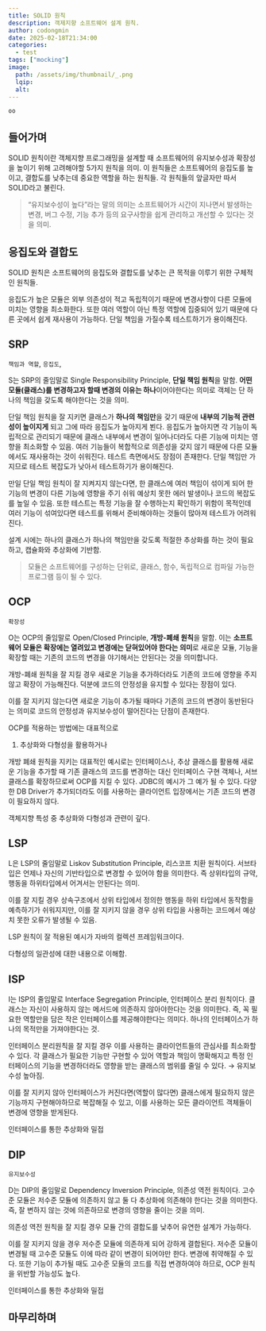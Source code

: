 ```yaml
---
title: SOLID 원칙
description: 객제지향 소프트웨어 설계 원칙.
author: codongmin
date: 2025-02-18T21:34:00
categories:
  - test
tags: ["mocking"]
image:
  path: /assets/img/thumbnail/_.png
  lqip:
  alt:
---
```

	oo
## 들어가며

SOLID 원칙이란 객체지향 프로그래밍을 설계할 때 소프트웨어의 유지보수성과 확장성을 높이기 위해 고려해야할 5가지 원칙을 의미. 이 원칙들은 소프트웨어의 응집도를 높이고, 결합도를 낮추는데 중요한 역할을 하는 원칙들. 각 원칙들의 앞글자만 따서 SOLID라고 불린다.


>“유지보수성이 높다”라는 말의 의미는 소프트웨어가 시간이 지나면서 발생하는 변경, 버그 수정, 기능 추가 등의 요구사항을 쉽게 관리하고 개선할 수 있다는 것을 의미.


## 응집도와 결합도

SOLID 원칙은 소프트웨어의 응집도와 결합도를 낮추는 큰 목적을 이루기 위한 구체적인 원칙들. 

응집도가 높은 모듈은 외부 의존성이 적고 독립적이기 때문에 변경사항이 다른 모듈에 미치는 영향을 최소화한다. 
또한 여러 역할이 아닌 특정 역할에 집중되어 있기 때문에 다른 곳에서 쉽게 재사용이 가능하다. 
단일 책임을 가질수록 테스트하기가 용이해진다.


## SRP

`책임과 역할`, `응집도`, 

S는 SRP의 줄임말로 Single Responsibility Principle, **단일 책임 원칙**을 말함. **어떤 모듈(클래스)를 변경하고자 할때 변경의 이유는 하나**이어야한다는 의미로 객체는 단 하나의 책임을 갖도록 해야한다는 것을 의미.

단일 책임 원칙을 잘 지키면 클래스가 **하나의 책임만**을 갖기 때문에 **내부의 기능적 관련성이 높이지게** 되고 그에 따라 응집도가 높아지게 뵌다. 응집도가 높아지면 각 기능이 독립적으로 관리되기 때문에 클래스 내부에서 변경이 일어나더라도 다른 기능에 미치는 영향을 최소화할 수 있음. 여러 기능들이 복합적으로 의존성을 갖지 않기 때문에 다른 모듈에서도 재사용하는 것이 쉬워진다. 테스트 측면에서도 장점이 존재한다. 단일 책임만 가지므로 테스트 복잡도가 낮아서 테스트하기가 용이해진다.

만일 단일 책임 원칙이 잘 지켜지지 않는다면, 한 클래스에 여러 책임이 섞이게 되어 한 기능의 변경이 다른 기능에 영향을 주기 쉬워 예상치 못한 에러 발생이나 코드의 복잡도를 높일 수 있음. 또한 테스트는 특정 기능을 잘 수행하는지 확인하기 위함이 목적인데 여러 기능이 섞여있다면 테스트를 위해서 준비해야하는 것들이 많아져 테스트가 어려워진다.

설계 시에는 하나의 클래스가 하나의 책임만을 갖도록 적절한 추상화를 하는 것이 필요하고, 
캡슐화와 추상화에 기반함.


> 모듈은 소프트웨어를 구성하는 단위로, 클래스, 함수, 독립적으로 컴파일 가능한 프로그램 등이 될 수 있다.


## OCP

`확장성`

O는 OCP의 줄임말로 Open/Closed Principle, **개방-폐쇄 원칙**을 말함. 이는 **소프트웨어 모듈은 확장에는 열려있고 변경에는 닫혀있어야 한다는 의미**로 새로운 모듈, 기능을 확장할 때는 기존의 코드의 변경을 야기해서는 안된다는 것을 의미합니다.

개방-폐쇄 원칙을 잘 지킬 경우 새로운 기능을 추가하더라도 기존의 코드에 영향을 주지 않고 확장이 가능해진다. 덕분에 코드의 안정성을 유지할 수 있다는 장점이 있다.

이를 잘 지키지 않는다면 새로운 기능이 추가될 때마다 기존의 코드의 변경이 동반된다는 의미로 코드의 안정성과 유지보수성이 떨어진다는 단점이 존재한다.

OCP를 적용하는 방법에는 대표적으로 
1. 추상화와 다형성을 활용하거나

개방 폐쇄 원칙을 지키는 대표적인 예시로는 인터페이스나, 추상 클래스를 활용해 새로운 기능을 추가할 때 기존 클래스의 코드를 변경하는 대신 인터페이스 구현 객체나, 서브클래스를 확장하므로써 OCP를 지킬 수 있다. JDBC의 예시가 그 예가 될 수 있다. 다양한 DB Driver가 추가되더라도 이를 사용하는 클라이언트 입장에서는 기존 코드의 변경이 필요하지 않다.

객체지향 특성 중 추상화와 다형성과 관련이 깊다.

## LSP

L은 LSP의 줄임말로 Liskov Substitution Principle, 리스코프 치환 원칙이다. 서브타입은 언제나 자신의 기반타입으로 변경할 수 있어야 함을 의미한다. 즉 상위타입의 규약, 행동을 하위타입에서 어겨서는 안된다는 의미.

이를 잘 지킬 경우 상속구조에서 상위 타입에서 정의한 행동을 하위 타입에서 동작함을 예측하기가 쉬워지지만, 이를 잘 지키지 않을 경우 상위 타입을 사용하는 코드에서 예상치 못한 오류가 발생될 수 있음.

LSP 원칙이 잘 적용된 예시가 자바의 컬렉션 프레임워크이다.

다형성의 일관성에 대한 내용으로 이해함.

## ISP

I는 ISP의 줄임말로 Interface Segregation Principle, 인터페이스 분리 원칙이다. 클래스는 자신이 사용하지 않는 메서드에 의존하지 않아야한다는 것을 의미한다. 즉, 꼭 필요한 역할만을 담은 작은 인터페이스를 제공해야한다는 의미다. 하나의 인터페이스가 하나의 목적만을 가져야한다는 것.

인터페이스 분리원칙을 잘 지킬 경우 이를 사용하는 클라이언트들의 관심사를 최소화할 수 있다. 각 클래스가 필요한 기능만 구현할 수 있어 역할과 책임이 명확해지고 특정 인터페이스의 기능을 변경하더라도 영향을 받는 클래스의 범위를 줄일 수 있다. → 유지보수성 높아짐.

이를 잘 지키지 않아 인터페이스가 커진다면(역할이 많다면) 클래스에게 필요하지 않은 기능까지 구현해야하므로 복잡해질 수 있고, 이를 사용하는 모든 클라이언트 객체들이 변경에 영향을 받게된다.

인터페이스를 통한 추상화와 밀접

## DIP

`유지보수성`

D는 DIP의 줄임말로 Dependency Inversion Principle, 의존성 역전 원칙이다. 고수준 모듈은 저수준 모듈에 의존하지 않고 둘 다 추상화에 의존해야 한다는 것을 의미한다. 즉, 잘 변하지 않는 것에 의존하므로 변경의 영향을 줄이는 것을 의미.

의존성 역전 원칙을 잘 지킬 경우 모듈 간의 결합도를 낮추어 유연한 설계가 가능하다.

이를 잘 지키지 않을 경우 저수준 모듈에 의존하게 되어 강하게 결합된다. 저수준 모듈이 변경될 때 고수준 모듈도 이에 따라 같이 변경이 되어야만 한다. 변경에 취약해질 수 있다. 또한 기능이 추가될 때도 고수준 모듈의 코드를 직접 변경하여야 하므로, OCP 원칙을 위반할 가능성도 높다.

인터페이스를 통한 추상화와 밀접

## 마무리하며
